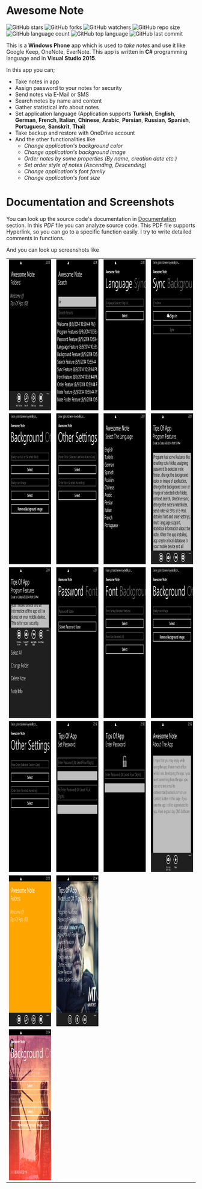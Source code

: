 # Awesome Note

![GitHub stars](https://img.shields.io/github/stars/coderserdar/AwesomeNote?style=social) ![GitHub forks](https://img.shields.io/github/forks/coderserdar/AwesomeNote?style=social) ![GitHub watchers](https://img.shields.io/github/watchers/coderserdar/AwesomeNote?style=social) ![GitHub repo size](https://img.shields.io/github/repo-size/coderserdar/AwesomeNote?style=plastic) ![GitHub language count](https://img.shields.io/github/languages/count/coderserdar/AwesomeNote?style=plastic) ![GitHub top language](https://img.shields.io/github/languages/top/coderserdar/AwesomeNote?style=plastic) ![GitHub last commit](https://img.shields.io/github/last-commit/coderserdar/AwesomeNote?color=red&style=plastic)

This is a **Windows Phone** app which is used to *take notes* and use it like Google Keep, OneNote, EverNote.
This app is written in **C#** programming language and in **Visual Studio 2015**. 

In this app you can;

 - Take notes in app
 - Assign password to your notes for security
 - Send notes via E-Mail or SMS
 - Search notes by name and content
 - Gather statistical info about notes
 - Set application language (Application supports **Turkish**, **English**, **German**, **French**, **Italian**, **Chinese**, **Arabic**, **Persian**, **Russian**, **Spanish**, **Portuguese**, **Sanskrit**, **Thai**)
 - Take backup and restore with OneDrive account
 - And the other functionalities like
	 - *Change application's background color*
	 - *Change application's background image*
    - *Order notes by some properties (By name, creation date etc.)* 
    - *Set order style of notes (Ascending, Descending)* 
    - *Change application's font family* 
    - *Change application's font size* 
	
# Documentation and Screenshots

You can look up the source code's documentation in [Documentation](https://github.com/coderserdar/AwesomeNote/blob/main/Documentation/AwesomeNote.pdf) section. In this *PDF* file you can analyze source code. This PDF file supports Hyperlink, so you can go to a specific function easily. I try to write detailed comments in functions.

And you can look up screenshots like 

<table>
   <tr>
      <td><img src="https://github.com/coderserdar/AwesomeNote/blob/main/Screenshots/App_Screens_01.png?raw=true" width="240" height="400"></td>
      <td><img src="https://github.com/coderserdar/AwesomeNote/blob/main/Screenshots/App_Screens_02.png?raw=true" width="240" height="400"></td>
      <td><img src="https://github.com/coderserdar/AwesomeNote/blob/main/Screenshots/App_Screens_03.png?raw=true" width="240" height="400"></td>
      <td><img src="https://github.com/coderserdar/AwesomeNote/blob/main/Screenshots/App_Screens_04.png?raw=true" width="240" height="400"></td>
   </tr>
   <tr>
      <td><img src="https://github.com/coderserdar/AwesomeNote/blob/main/Screenshots/App_Screens_05.png?raw=true" width="240" height="400"></td>
      <td><img src="https://github.com/coderserdar/AwesomeNote/blob/main/Screenshots/App_Screens_06.png?raw=true" width="240" height="400"></td>
      <td><img src="https://github.com/coderserdar/AwesomeNote/blob/main/Screenshots/App_Screens_07.png?raw=true" width="240" height="400"></td>
      <td><img src="https://github.com/coderserdar/AwesomeNote/blob/main/Screenshots/App_Screens_10.png?raw=true" width="240" height="400"></td>
   </tr>
   <tr>
      <td><img src="https://github.com/coderserdar/AwesomeNote/blob/main/Screenshots/App_Screens_11.png?raw=true" width="240" height="400"></td>
      <td><img src="https://github.com/coderserdar/AwesomeNote/blob/main/Screenshots/App_Screens_12.png?raw=true" width="240" height="400"></td>
      <td><img src="https://github.com/coderserdar/AwesomeNote/blob/main/Screenshots/App_Screens_13.png?raw=true" width="240" height="400"></td>
      <td><img src="https://github.com/coderserdar/AwesomeNote/blob/main/Screenshots/App_Screens_14.png?raw=true" width="240" height="400"></td>
   </tr>
   <tr>
      <td><img src="https://github.com/coderserdar/AwesomeNote/blob/main/Screenshots/App_Screens_15.png?raw=true" width="240" height="400"></td>
      <td><img src="https://github.com/coderserdar/AwesomeNote/blob/main/Screenshots/App_Screens_16.png?raw=true" width="240" height="400"></td>
      <td><img src="https://github.com/coderserdar/AwesomeNote/blob/main/Screenshots/App_Screens_17.png?raw=true" width="240" height="400"></td>
      <td><img src="https://github.com/coderserdar/AwesomeNote/blob/main/Screenshots/App_Screens_18.png?raw=true" width="240" height="400"></td>
   </tr>
   <tr>
      <td><img src="https://github.com/coderserdar/AwesomeNote/blob/main/Screenshots/App_Screens_19.png?raw=true" width="240" height="400"></td>
      <td><img src="https://github.com/coderserdar/AwesomeNote/blob/main/Screenshots/App_Screens_20.png?raw=true" width="240" height="400"></td>
      <tr>
      <td><img src="https://github.com/coderserdar/AwesomeNote/blob/main/Screenshots/App_Screens_21.png?raw=true" width="240" height="400"></td>
   </tr>
</table>

